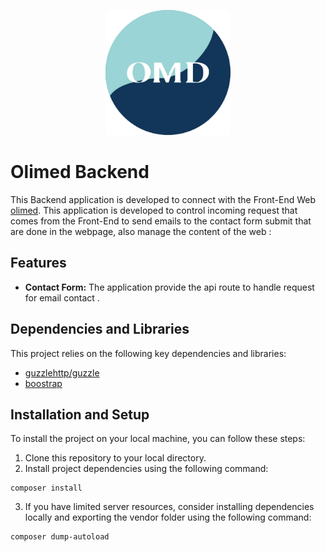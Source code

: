 <p align="center">
  <a href="https://www.olimed.com.pe" target="_blank">
    <img src="https://github.com/DiegoPevi05/olimed-server/blob/main/public/Logo.png" width="200">
  </a>
</p>

# Olimed Backend

This Backend application is developed to connect with the Front-End Web [olimed](https://www.olimed.com.pe).
This application is developed to control incoming request that comes from the Front-End to send emails to the contact form submit that are done in the webpage, also manage the content of the web :

## Features

- **Contact Form:** The application provide the api route to handle request for email contact .


## Dependencies and Libraries

This project relies on the following key dependencies and libraries:

- [guzzlehttp/guzzle](https://packagist.org/packages/guzzlehttp/guzzle)
- [boostrap](https://getbootstrap.com/)

## Installation and Setup

To install the project on your local machine, you can follow these steps:

1. Clone this repository to your local directory.
2. Install project dependencies using the following command:
```
composer install
```
3. If you have limited server resources, consider installing dependencies locally and exporting the vendor folder using the following command:
```
composer dump-autoload
